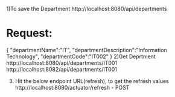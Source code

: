 1)To save the Department
http://localhost:8080/api/departments

Request:
========
{
"departmentName":"IT",
"departmentDescription":"Information Technology",
"departmentCode":"IT002"
}
2)Get Deprtment
http://localhost:8080/api/departments/IT001
http://localhost:8082/api/departments/IT001

3) Hit the below endpoint URL(refresh), to get the refresh values
   http://localhost:8080/actuator/refresh - POST
    
    